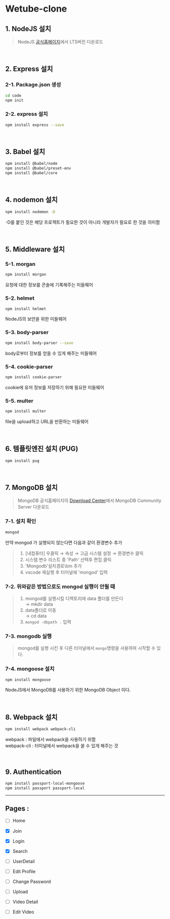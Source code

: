 # Wetube-clone 

## 1. NodeJS 설치 

> NodeJS [공식홈페이지]에서 LTS버전 다운로드 

<br>

## 2. Express 설치 

### 2-1. Package.json 생성 

```bash
cd code 
npm init 
```

### 2-2. express 설치 

```bash
npm install express --save 
```

<br>

## 3. Babel 설치 

```bash
npm install @babel/node
npm install @babel/preset-env
npm install @babel/core
```

<br>

## 4. nodemon 설치 

```bash
npm install nodemon -D
```
-D를 붙인 것은 해당 프로젝트가 필요한 것이 아니라 개발자가 필요로 한 것을 의미함 

<br>

## 5. Middleware 설치 
### 5-1. morgan
```bash
npm install morgan
```
요청에 대한 정보를 콘솔에 기록해주는 미들웨어 

### 5-2. helmet 
```bash
npm install helmet 
```
NodeJS의 보안을 위한 미들웨어 

### 5-3. body-parser
```bash
npm install body-parser --save 
```
body로부터 정보를 얻을 수 있게 해주는 미들웨어

### 5-4. cookie-parser 
```bash
npm install cookie-parser 
```
cookie에 유저 정보를 저장하기 위해 필요한 미들웨어

### 5-5. multer 
```bash
npm install multer
```
file을 upload하고 URL을 반환하는 미들웨어 

<br>

## 6. 템플릿엔진 설치 (PUG)
```bash
npm install pug
```

<br>

## 7. MongoDB 설치 

> MongoDB 공식홈페이지의 [ Download Center]에서 MongoDB Community Server 다운로드 

### 7-1. 설치 확인 
```bash
mongod 
```
만약 mongod 가 실행되지 않는다면 다음과 같이 환경변수 추가 

> 1. [내컴퓨터] 우클릭 → 속성 → 고급 시스템 설정 → 환경변수 클릭 
> 2. 시스템 변수 리스트 중 'Path' 선택후 편집 클릭 
> 3. 'Mongodb'설치경로\bin 추가 
> 4. vscode 재실행 후 터미널에 'mongod' 입력 

### 7-2. 위와같은 방법으로도 mongod 실행이 안될 때 

> 1. mongod를 실행시킬 디렉토리에 data 폴더를 만든다 
> <br>   → mkdir data 
> 2. data폴더로 이동 
> <br>   → cd data 
> 3. ```mongod -dbpath .``` 입력 

### 7-3. mongodb 실행 

> mongod를 실행 시킨 후 다른 터미널에서 ```mongo```명령을 사용하여 시작할 수 있다. 

### 7-4. mongoose 설치 

```bash
npm install mongoose
```
NodeJS에서 MongoDB를 사용하기 위한 MongoDB Object 이다. 

<br>

## 8. Webpack 설치 

```bash
npm install webpack webpack-cli  
```
webpack : 파일에서 webpack을 사용하기 위함 <br>
webpack-cli : 터미널에서 webpack을 쓸 수 있게 해주는 것 

<br>

## 9. Authentication 

```bash
npm install passport-local-mongoose 
npm install passport passport-local
```

<hr>

## Pages : 

- [ ] Home
- [x] Join
- [x] Login
- [x] Search
- [ ] UserDetail 
- [ ] Edit Profile 
- [ ] Change Password 
- [ ] Upload 
- [ ] Video Detail 
- [ ] Edit Video 





[공식홈페이지]:https://nodejs.org/ko/
[ Download Center]:https://www.mongodb.com/download-center/community